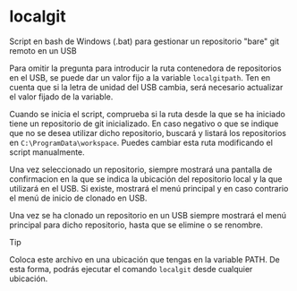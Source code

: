 # localgit
Script en bash de Windows (.bat) para gestionar un repositorio "bare" git remoto en un USB

Para omitir la pregunta para introducir la ruta contenedora de repositorios en el USB, se puede dar un valor fijo a la variable `localgitpath`. Ten en cuenta que si la letra de unidad del USB cambia, será necesario actualizar el valor fijado de la variable.

Cuando se inicia el script, comprueba si la ruta desde la que se ha iniciado tiene un repositorio de git inicializado.
En caso negativo o que se indique que no se desea utilizar dicho repositorio, buscará y listará los repositorios en `C:\ProgramData\workspace`. Puedes cambiar esta ruta modificando el script manualmente.

Una vez seleccionado un repositorio, siempre mostrará una pantalla de confirmacion en la que se indica la ubicación del repositorio local y la que utilizará en el USB. Si existe, mostrará el menú principal y en caso contrario el menú de inicio de clonado en USB.

Una vez se ha clonado un repositorio en un USB siempre mostrará el menú principal para dicho repositorio, hasta que se elimine o se renombre.

> [!TIP]
> Coloca este archivo en una ubicación que tengas en la variable PATH.
> De esta forma, podrás ejecutar el comando `localgit` desde cualquier ubicación.
